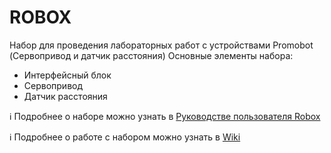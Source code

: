 # ROBOX

Набор для проведения лабораторных работ с устройствами Promobot (Сервопривод и датчик расстояния)
Основные элементы набора:

* Интерфейсный блок
* Сервопривод
* Датчик расстояния

:information_source: Подробнее о наборе можно узнать в [Руководстве пользователя Robox](https://github.com/Promobot-education/robox/blob/master/docs/Robox_manual.pdf)

:information_source: Подробнее о работе с набором можно узнать в [Wiki](https://github.com/Promobot-education/robox/wiki)
